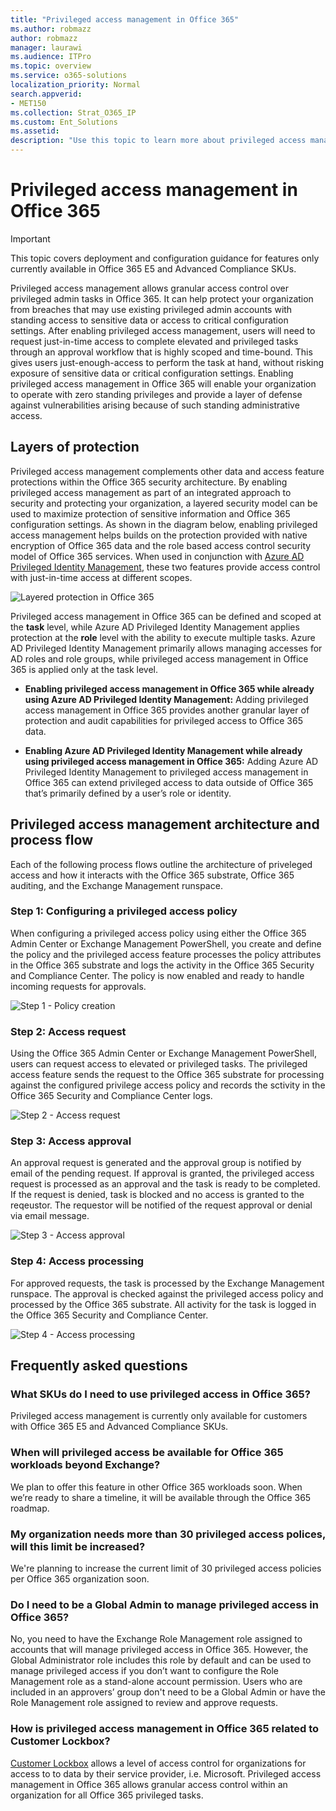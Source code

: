 ```yaml
---
title: "Privileged access management in Office 365"
ms.author: robmazz
author: robmazz
manager: laurawi
ms.audience: ITPro
ms.topic: overview
ms.service: o365-solutions
localization_priority: Normal
search.appverid:
- MET150
ms.collection: Strat_O365_IP
ms.custom: Ent_Solutions
ms.assetid: 
description: "Use this topic to learn more about privileged access management in Office 365"
---
```


# Privileged access management in Office 365

> [!IMPORTANT]
> This topic covers deployment and configuration guidance for features only currently available in Office 365 E5 and Advanced Compliance SKUs.

Privileged access management allows granular access control over privileged admin tasks in Office 365.  It can help protect your organization from breaches that may use existing privileged admin accounts with standing access to sensitive data or access to critical configuration settings. After enabling privileged access management, users will need to request just-in-time access to complete elevated and privileged tasks through an approval workflow that is highly scoped and time-bound. This gives users just-enough-access to perform the task at hand, without risking exposure of sensitive data or critical configuration settings. Enabling privileged access management in Office 365 will enable your organization to operate with zero standing privileges and provide a layer of defense against vulnerabilities arising because of such standing administrative access. 

## Layers of protection

Privileged access management complements other data and access feature protections within the Office 365 security architecture. By enabling privileged access management as part of an integrated approach to security and protecting your organization, a layered security model can be used to maximize protection of sensitive information and Office 365 configuration settings. As shown in the diagram below, enabling privileged access management helps builds on the protection provided with native encryption of Office 365 data and the role based access control security model of Office 365 services. When used in conjunction with [Azure AD Privileged Identity Management](https://docs.microsoft.com/azure/active-directory/active-directory-privileged-identity-management-configure), these two features provide access control with just-in-time access at different scopes.

![Layered protection in Office 365](media/pam-layered-protection.png)

Privileged access management in Office 365 can be defined and scoped at the **task** level, while Azure AD Privileged Identity Management applies protection at the **role** level with the ability to execute multiple tasks.  Azure AD Privileged Identity Management primarily allows managing accesses for AD roles and role groups, while privileged access management in Office 365 is applied only at the task level.

- **Enabling privileged access management in Office 365 while already using Azure AD Privileged Identity Management:** Adding privileged access management in Office 365 provides another granular layer of protection and audit capabilities for privileged access to Office 365 data.

- **Enabling Azure AD Privileged Identity Management while already using privileged access management in Office 365:**  Adding Azure AD Privileged Identity Management to privileged access management in Office 365 can extend privileged access to data outside of Office 365 that’s primarily defined by a user’s role or identity.  

## Privileged access management architecture and process flow

Each of the following process flows outline the architecture of priveleged access and how it interacts with the Office 365 substrate, Office 365 auditing, and the Exchange Management runspace.

### Step 1: Configuring a privileged access policy

When configuring a privileged access policy using either the Office 365 Admin Center or Exchange Management PowerShell, you create and define the policy and the privileged access feature processes the policy attributes in the Office 365 substrate and logs the activity in the Office 365 Security and Compliance Center. The policy is now enabled and ready to handle incoming requests for approvals.

![Step 1 - Policy creation](media/pam-step1-policy-creation.jpg)

### Step 2: Access request

Using the Office 365 Admin Center or Exchange Management PowerShell, users can request access to elevated or privileged tasks. The privileged access feature sends the request to the Office 365 substrate for processing against the configured privilege access policy and records the sctivity in the Office 365 Security and Compliance Center logs.

![Step 2 - Access request](media/pam-step2-access-request.jpg)

### Step 3: Access approval

An approval request is generated and the approval group is notified by email of the pending request. If approval is granted, the privileged access request is processed as an approval and the task is ready to be completed. If the request is denied, task is blocked and no access is granted to the reqeustor. The requestor will be notified of the request approval or denial via email message.

![Step 3 - Access approval](media/pam-step3-access-approval.jpg)

### Step 4: Access processing

For approved requests, the task is processed by the Exchange Management runspace. The approval is checked against the privileged access policy and processed by the Office 365 substrate. All activity for the task is logged in the Office 365 Security and Compliance Center.

![Step 4 - Access processing](media/pam-step4-access-processing.jpg)

## Frequently asked questions

### What SKUs do I need to use privileged access in Office 365?
Privileged access management is currently only available for customers with Office 365 E5 and Advanced Compliance SKUs.

### When will privileged access be available for Office 365 workloads beyond Exchange?
We plan to offer this feature in other Office 365 workloads soon. When we’re ready to share a timeline, it will be available through the Office 365 roadmap.

### My organization needs more than 30 privileged access polices, will this limit be increased?

We're planning to increase the current limit of 30 privileged access policies per Office 365 organization soon.

### Do I need to be a Global Admin to manage privileged access in Office 365?
No, you need to have the Exchange Role Management role assigned to accounts that will manage privileged access in Office 365. However, the Global Administrator role includes this role by default and can be used to manage privileged access if you don’t want to configure the Role Management role as a stand-alone account permission. Users who are included in an approvers’ group don't need to be a Global Admin or have the Role Management role assigned to review and approve requests. 

### How is privileged access management in Office 365 related to Customer Lockbox?
[Customer Lockbox](https://support.office.com/article/Office-365-Customer-Lockbox-Requests-36f9cdd1-e64c-421b-a7e4-4a54d16440a2) allows a level of access control for organizations for access to to data by their service provider, i.e. Microsoft. Privileged access management in Office 365 allows granular access control within an organization for all Office 365 privileged tasks.
